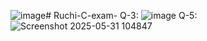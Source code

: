 ![image](https://github.com/user-attachments/assets/e9c27bc2-406c-4008-a02c-9b61c9159355)# Ruchi-C-exam-
Q-3:
![image](https://github.com/user-attachments/assets/f28a75ac-21fa-48ab-84a9-4c0f6d7af382)
Q-5:
![Screenshot 2025-05-31 104847](https://github.com/user-attachments/assets/21cf4656-72f8-42c0-a8be-1042ab80427f)



